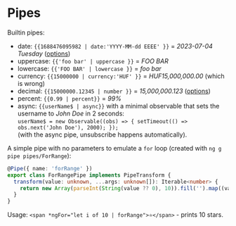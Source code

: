 # Pipes

Builtin pipes:

- date: `{{1688476095982 | date:'YYYY-MM-dd EEEE' }}` = _2023-07-04 Tuesday_ ([options](https://angular.io/api/common/DatePipe#usage-notes))
- uppercase: `{{'foo bar' | uppercase }}` = _FOO BAR_
- lowercase: `{{'FOO BAR' | lowercase }}` = _foo bar_
- currency: `{{15000000 | currency:'HUF' }}` = _HUF15,000,000.00_ (which is wrong)
- decimal: `{{15000000.12345 | number }}` = _15,000,000.123_ ([options](https://angular.io/api/common/DecimalPipe#digitsinfo))
- percent: `{{0.99 | percent}}` = _99%_
- async: `{{userName$ | async}}` with a minimal observable that sets the username to _John Doe_ in 2 seconds:  
  `userName$ = new Observable((obs) => { setTimeout(() => obs.next('John Doe'), 2000); });`  
  (with the async pipe, unsubscribe happens automatically).

A simple pipe with no parameters to emulate a `for` loop (created with `ng g pipe pipes/ForRange`):

```typescript
@Pipe({ name: 'forRange' })
export class ForRangePipe implements PipeTransform {
  transform(value: unknown, ...args: unknown[]): Iterable<number> {
    return new Array(parseInt(String(value ?? 0), 10)).fill('').map((val, idx) => idx);
  }
}
```

Usage: `<span *ngFor="let i of 10 | forRange">⭐</span>` - prints 10 stars.
